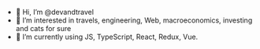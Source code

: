 - 👋 Hi, I’m @devandtravel
- 👀 I’m interested in travels, engineering, Web, macroeconomics, investing and cats for sure
- 🌱 I’m currently using JS, TypeScript, React, Redux, Vue.

<!---
devandtravel/devandtravel is a ✨ special ✨ repository because its `README.md` (this file) appears on your GitHub profile.
You can click the Preview link to take a look at your changes.
--->
